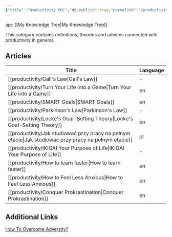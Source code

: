 ```yaml
---
{"title":"Productivity MOC","dg-publish":true,"permalink":"/productivity/productivity/","dgPassFrontmatter":true}
---
```


up:: [[My Knowledge Tree\|My Knowledge Tree]]


This category contains definitions, theories and advices connected with productivity in general.

## Articles
| Title                                                                                                    | Language |
| -------------------------------------------------------------------------------------------------------- | -------- |
| [[productivity/Gall's Law\|Gall's Law]]                                                               | \-       |
| [[productivity/Turn Your Life into a Game\|Turn Your Life into a Game]]                               | en       |
| [[productivity/SMART Goals\|SMART Goals]]                                                             | en       |
| [[productivity/Parkinson's Law\|Parkinson's Law]]                                                     | \-       |
| [[productivity/Locke's Goal-Setting Theory\|Locke's Goal-Setting Theory]]                             | en       |
| [[productivity/Jak studiować przy pracy na pełnym etacie\|Jak studiować przy pracy na pełnym etacie]] | pl       |
| [[productivity/IKIGAI Your Purpose of Life\|IKIGAI Your Purpose of Life]]                             | \-       |
| [[productivity/How to learn faster\|How to learn faster]]                                             | en       |
| [[productivity/How to Feel Less Anxious\|How to Feel Less Anxious]]                                   | en       |
| [[productivity/Conquer Prokrastination\|Conquer Prokrastination]]                                     | en       |


## Additional Links

[How To Overcome Adversity?](https://www.youtube.com/watch?v=61bMGNL6MrM)
